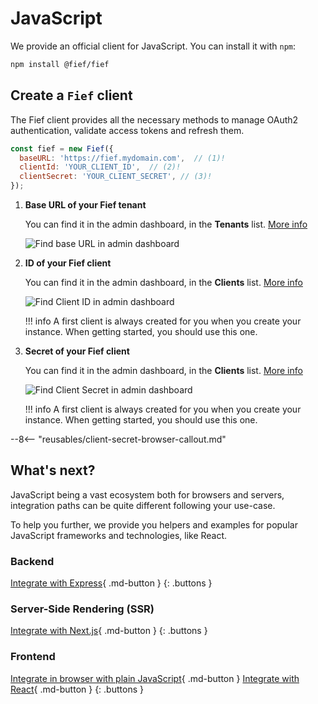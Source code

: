 # JavaScript

We provide an official client for JavaScript. You can install it with `npm`:

```bash
npm install @fief/fief
```

## Create a `Fief` client

The Fief client provides all the necessary methods to manage OAuth2 authentication, validate access tokens and refresh them.

```js
const fief = new Fief({
  baseURL: 'https://fief.mydomain.com',  // (1)!
  clientId: 'YOUR_CLIENT_ID',  // (2)!
  clientSecret: 'YOUR_CLIENT_SECRET', // (3)!
});
```

1. **Base URL of your Fief tenant**

    You can find it in the admin dashboard, in the **Tenants** list. [More info](../../configure/tenants.md#base-url)

    ![Find base URL in admin dashboard](/assets/images/admin-tenants.png)

2. **ID of your Fief client**

    You can find it in the admin dashboard, in the **Clients** list. [More info](../../configure/clients.md)

    ![Find Client ID in admin dashboard](/assets/images/admin-clients-detail.png)

    !!! info
        A first client is always created for you when you create your instance. When getting started, you should use this one.

3. **Secret of your Fief client**

    You can find it in the admin dashboard, in the **Clients** list. [More info](../../configure/clients.md)

    ![Find Client Secret in admin dashboard](/assets/images/admin-clients-detail.png)

    !!! info
        A first client is always created for you when you create your instance. When getting started, you should use this one.

--8<-- "reusables/client-secret-browser-callout.md"

## What's next?

JavaScript being a vast ecosystem both for browsers and servers, integration paths can be quite different following your use-case.

To help you further, we provide you helpers and examples for popular JavaScript frameworks and technologies, like React.

### Backend

[Integrate with Express](backend/express.md){ .md-button }
{: .buttons }

### Server-Side Rendering (SSR)

[Integrate with Next.js](ssr/nextjs.md){ .md-button }
{: .buttons }

### Frontend

[Integrate in browser with plain JavaScript](frontend/browser.md){ .md-button }
[Integrate with React](frontend/react.md){ .md-button }
{: .buttons }
